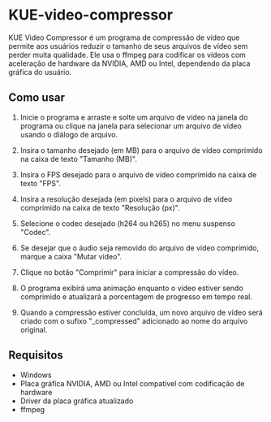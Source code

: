 # KUE-video-compressor
KUE Video Compressor é um programa de compressão de vídeo que permite aos usuários reduzir o tamanho de seus arquivos de vídeo sem perder muita qualidade. Ele usa o ffmpeg para codificar os vídeos com aceleração de hardware da NVIDIA, AMD ou Intel, dependendo da placa gráfica do usuário.

## Como usar

1. Inicie o programa e arraste e solte um arquivo de vídeo na janela do programa ou clique na janela para selecionar um arquivo de vídeo usando o diálogo de arquivo.

2. Insira o tamanho desejado (em MB) para o arquivo de vídeo comprimido na caixa de texto "Tamanho (MB)".

3. Insira o FPS desejado para o arquivo de vídeo comprimido na caixa de texto "FPS".

4. Insira a resolução desejada (em pixels) para o arquivo de vídeo comprimido na caixa de texto "Resolução (px)".

5. Selecione o codec desejado (h264 ou h265) no menu suspenso "Codec".

6. Se desejar que o áudio seja removido do arquivo de vídeo comprimido, marque a caixa "Mutar vídeo".

7. Clique no botão "Comprimir" para iniciar a compressão do vídeo.

8. O programa exibirá uma animação enquanto o vídeo estiver sendo comprimido e atualizará a porcentagem de progresso em tempo real.

9. Quando a compressão estiver concluída, um novo arquivo de vídeo será criado com o sufixo "_compressed" adicionado ao nome do arquivo original.

## Requisitos

- Windows
- Placa gráfica NVIDIA, AMD ou Intel compatível com codificação de hardware
- Driver da placa gráfica atualizado
- ffmpeg
